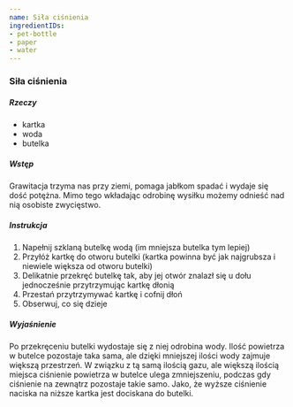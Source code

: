 ```yaml
---
name: Siła ciśnienia
ingredientIDs:
- pet-bottle
- paper
- water
---
```

### Siła ciśnienia

##### Rzeczy
- kartka
- woda
- butelka

##### Wstęp
Grawitacja trzyma nas przy ziemi, pomaga jabłkom spadać i wydaje się dość potężna. Mimo tego wkładając odrobinę wysiłku możemy odnieść nad nią osobiste zwycięstwo.

##### Instrukcja
1. Napełnij szklaną butelkę wodą (im mniejsza butelka tym lepiej)
2. Przyłóż kartkę do otworu butelki (kartka powinna być jak najgrubsza i niewiele większa od otworu butelki)
3. Delikatnie przekręć butelkę tak, aby jej otwór znalazł się u dołu jednocześnie przytrzymując kartkę dłonią
4. Przestań przytrzymywać kartkę i cofnij dłoń
5. Obserwuj, co się dzieje

##### Wyjaśnienie
Po przekręceniu butelki wydostaje się z niej odrobina wody. Ilość powietrza w butelce pozostaje taka sama, ale dzięki mniejszej ilości wody zajmuje większą przestrzeń. W związku z tą samą ilością gazu, ale większą ilością miejsca ciśnienie powietrza w butelce ulega zmniejszeniu, podczas gdy ciśnienie na zewnątrz pozostaje takie samo. Jako, że wyższe ciśnienie naciska na niższe kartka jest dociskana do butelki.
